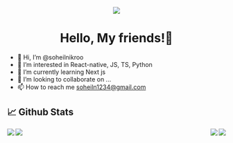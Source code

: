 <p align="center">
  <img  src="https://github.com/soheilnikroo/soheiln1234/blob/master/assets/soheil-animation.gif">
</p>
<h1 align="center">Hello, My friends!👋</h1>

- 👋 Hi, I’m @soheilnikroo
- 👀 I’m interested in React-native, JS, TS, Python
- 🌱 I’m currently learning Next js
- 💞️ I’m looking to collaborate on ...
- 📫 How to reach me soheiln1234@gmail.com


## 📈 Github Stats
<img align="left" src="https://github-readme-stats.vercel.app/api?username=soheilnikroo&show_icons=true&theme=prussian" />
<img align="right" src="https://github-readme-stats.vercel.app/api/top-langs/?username=soheilnikroo&theme=prussian" />
<img align="left" src="https://github-readme-stats.vercel.app/api/wakatime?username=soheilnikroo&theme=prussian" />
<img align="right" src="https://github-readme-stats.vercel.app/api/pin/?username=soheilnikroo&repo=Realtime-Messaging-App&theme=prussian" />
